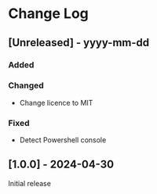 # Change Log

 
## [Unreleased] - yyyy-mm-dd
 
### Added
 
### Changed
- Change licence to MIT
 
### Fixed
- Detect Powershell console
 
## [1.0.0] - 2024-04-30
  
Initial release

 
